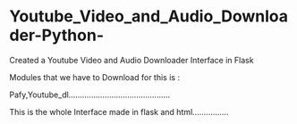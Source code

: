 # Youtube_Video_and_Audio_Downloader-Python-
Created a Youtube Video and Audio Downloader Interface in Flask



Modules that we have to Download for this is :

Pafy,Youtube_dl.............................................

This is the whole Interface made in flask and html................
